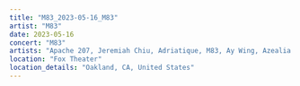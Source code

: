 ```yaml
---
title: "M83_2023-05-16_M83"
artist: "M83"
date: 2023-05-16
concert: "M83"
artists: "Apache 207, Jeremiah Chiu, Adriatique, M83, Ay Wing, Azealia Banks, Caribou, Cosmic Kids, Rachika Nayar"
location: "Fox Theater"
location_details: "Oakland, CA, United States"
---
```

